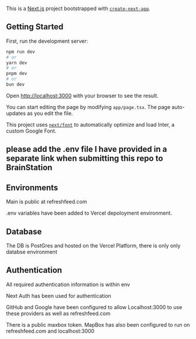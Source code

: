 This is a [Next.js](https://nextjs.org/) project bootstrapped with [`create-next-app`](https://github.com/vercel/next.js/tree/canary/packages/create-next-app).

## Getting Started

First, run the development server:

```bash
npm run dev
# or
yarn dev
# or
pnpm dev
# or
bun dev
```

Open [http://localhost:3000](http://localhost:3000) with your browser to see the result.

You can start editing the page by modifying `app/page.tsx`. The page auto-updates as you edit the file.

This project uses [`next/font`](https://nextjs.org/docs/basic-features/font-optimization) to automatically optimize and load Inter, a custom Google Font.

## please add the .env file I have provided in a separate link when submitting this repo to BrainStation

## Environments

Main is public at refreshfeed.com

.env variables have been added to Vercel depoloyment environment.

## Database

The DB is PostGres and hosted on the Vercel Platform, there is only only databse environment

## Authentication

All required authentication information is within env

Next Auth has been used for authentication

GitHub and Google have been configured to allow Localhost:3000 to use these providers as well as refreshfeed.com

There is a public maxbox token. MapBox has also been configured to run on refreshfeed.com and localhost:3000
